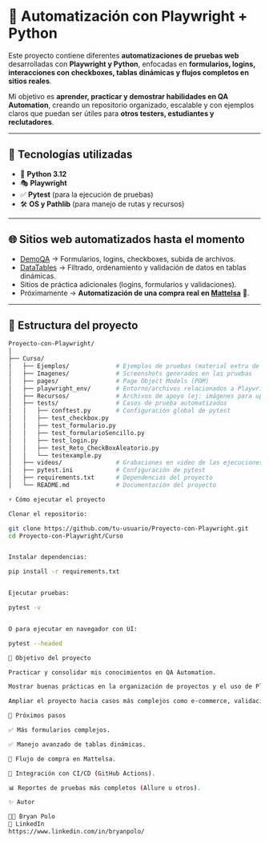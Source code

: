 # 🚀 Automatización con Playwright + Python  

Este proyecto contiene diferentes **automatizaciones de pruebas web** desarrolladas con **Playwright y Python**, enfocadas en **formularios, logins, interacciones con checkboxes, tablas dinámicas y flujos completos en sitios reales**.  

Mi objetivo es **aprender, practicar y demostrar habilidades en QA Automation**, creando un repositorio organizado, escalable y con ejemplos claros que puedan ser útiles para **otros testers, estudiantes y reclutadores**.  

---

## 📌 Tecnologías utilizadas  
- 🐍 **Python 3.12**  
- 🎭 **Playwright**  
- ✅ **Pytest** (para la ejecución de pruebas)  
- 🛠 **OS y Pathlib** (para manejo de rutas y recursos)  

---

## 🌐 Sitios web automatizados hasta el momento  
- [DemoQA](https://demoqa.com/) → Formularios, logins, checkboxes, subida de archivos.  
- [DataTables](https://datatables.net/) → Filtrado, ordenamiento y validación de datos en tablas dinámicas.  
- Sitios de práctica adicionales (logins, formularios y validaciones).  
- Próximamente → **Automatización de una compra real en [Mattelsa](https://www.mattelsa.net/)** 🛒.  

---

## 📂 Estructura del proyecto  
```bash
Proyecto-con-Playwright/
│
├── Curso/                   
│   ├── Ejemplos/             # Ejemplos de pruebas (material extra de práctica)
│   ├── Imagenes/             # Screenshots generados en las pruebas
│   ├── pages/                # Page Object Models (POM)
│   ├── playwright_env/       # Entorno/archivos relacionados a Playwright
│   ├── Recursos/             # Archivos de apoyo (ej: imágenes para upload)
│   ├── tests/                # Casos de prueba automatizados
│   │   ├── conftest.py       # Configuración global de pytest
│   │   ├── test_checkbox.py  
│   │   ├── test_formulario.py
│   │   ├── test_formularioSencillo.py
│   │   ├── test_login.py
│   │   ├── test_Reto_CheckBoxAleatorio.py
│   │   └── testexample.py
│   ├── videos/               # Grabaciones en video de las ejecuciones
│   ├── pytest.ini            # Configuración de pytest
│   ├── requirements.txt      # Dependencias del proyecto
│   └── README.md             # Documentación del proyecto

⚡ Cómo ejecutar el proyecto

Clonar el repositorio:

git clone https://github.com/tu-usuario/Proyecto-con-Playwright.git
cd Proyecto-con-Playwright/Curso


Instalar dependencias:

pip install -r requirements.txt


Ejecutar pruebas:

pytest -v


O para ejecutar en navegador con UI:

pytest --headed

🎯 Objetivo del proyecto

Practicar y consolidar mis conocimientos en QA Automation.

Mostrar buenas prácticas en la organización de proyectos y el uso de Playwright con Python.

Ampliar el proyecto hacia casos más complejos como e-commerce, validación de datos y pruebas end-to-end.

📌 Próximos pasos

✅ Más formularios complejos.

✅ Manejo avanzado de tablas dinámicas.

🛒 Flujo de compra en Mattelsa.

🔗 Integración con CI/CD (GitHub Actions).

📊 Reportes de pruebas más completos (Allure u otros).

✨ Autor

👨‍💻 Bryan Polo
🔗 LinkedIn
https://www.linkedin.com/in/bryanpolo/







